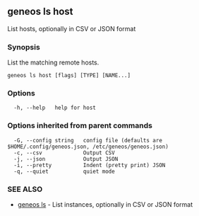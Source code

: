 ## geneos ls host

List hosts, optionally in CSV or JSON format

### Synopsis


List the matching remote hosts.


```
geneos ls host [flags] [TYPE] [NAME...]
```

### Options

```
  -h, --help   help for host
```

### Options inherited from parent commands

```
  -G, --config string   config file (defaults are $HOME/.config/geneos.json, /etc/geneos/geneos.json)
  -c, --csv             Output CSV
  -j, --json            Output JSON
  -i, --pretty          Indent (pretty print) JSON
  -q, --quiet           quiet mode
```

### SEE ALSO

* [geneos ls](geneos_ls.md)	 - List instances, optionally in CSV or JSON format

